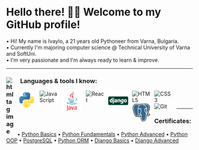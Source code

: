 # Hello there! 👋🏻 Welcome to my GitHub profile! 

• Hi! My name is Ivaylo, a 21 years old Pythoneer from Varna, Bulgaria. <br>
• Currently I'm majoring computer science @ Technical University of Varna and SoftUni. <br>
• I'm very passionate and I'm always ready to learn & improve. <br>

---

### <img align="left" alt="html tag image" src="https://media2.giphy.com/media/QssGEmpkyEOhBCb7e1/giphy.gif?cid=ecf05e47a0n3gi1bfqntqmob8g9aid1oyj2wr3ds3mg700bl&rid=giphy.gif" width="25" style="margin-right: 5px;"> &nbsp; Languages & tools I know:

<img align="left" alt="Python" width="50px" src="https://github.com/devicons/devicon/blob/v2.14.0/icons/python/python-original.svg" style="padding-right:10px;" />
<img align="left" alt="JavaScript" width="50px" src="https://cdn.jsdelivr.net/gh/devicons/devicon/icons/javascript/javascript-original.svg" style="padding-right:10px;" />
<img align="left" alt="Java" width="55px" src="https://github.com/devicons/devicon/blob/v2.14.0/icons/java/java-original-wordmark.svg" style="padding-right:10px;" />
<img align="left" alt="React" width="50px" src="https://cdn.jsdelivr.net/gh/devicons/devicon/icons/react/react-original.svg" style="padding-right:10px;" />
<img align="left" alt="Django" width="55px" src="https://github.com/devicons/devicon/blob/v2.14.0/icons/django/django-original.svg" style="padding-right:10px;" />
<img align="left" alt="HTML5" width="50px" src="https://cdn.jsdelivr.net/gh/devicons/devicon/icons/html5/html5-original.svg" style="padding-right:10px;" />
<img align="left" alt="CSS3" width="50px" src="https://cdn.jsdelivr.net/gh/devicons/devicon/icons/css3/css3-original.svg" style="padding-right:10px;" />
<img align="left" alt="PostgreSQL" width="50px" src="https://github.com/devicons/devicon/blob/v2.14.0/icons/postgresql/postgresql-original.svg" style="padding-right:10px;" />
<img align="left" alt="Git" width="50px" src="https://cdn.jsdelivr.net/gh/devicons/devicon/icons/git/git-original.svg" style="padding-right:10px;" />

<br>
<br>

---

### Certificates:

• <a href="https://softuni.bg/certificates/certificates/converttoimage/147360?code=ae0c3d5e">Python Basics</a> 
• <a href="https://softuni.bg/certificates/certificates/converttoimage/166757?code=a64a8746">Python Fundamentals</a>
• <a href="https://softuni.bg/certificates/certificates/converttoimage/173743?code=c522f868">Python Advanced</a>
• <a href="https://softuni.bg/certificates/certificates/converttoimage/180799?code=f0b98d92">Python OOP</a>
• <a href="https://softuni.bg/certificates/certificates/converttoimage/185959?code=82291b43">PostgreSQL</a>
• <a href="https://softuni.bg/certificates/certificates/converttoimage/193770?code=42e4d17f">Python ORM</a>
• <a href="https://softuni.bg/certificates/certificates/converttoimage/207379?code=f497e80d">Django Basics</a>
• <a href="https://softuni.bg/certificates/certificates/converttoimage/212672?code=b56c6311">Django Advanced</a>
